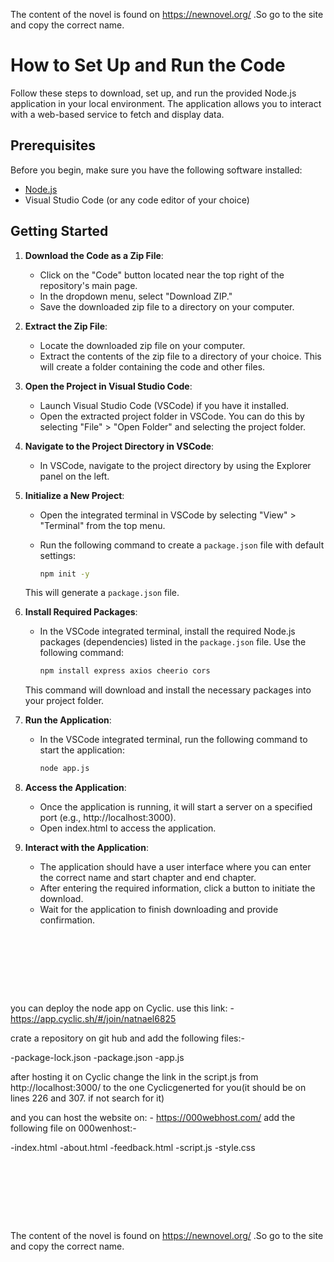 
The content of the novel is found on https://newnovel.org/ .So go to the site and copy the correct name.



# How to Set Up and Run the Code

Follow these steps to download, set up, and run the provided Node.js application in your local environment. The application allows you to interact with a web-based service to fetch and display data.

## Prerequisites

Before you begin, make sure you have the following software installed:

- [Node.js](https://nodejs.org/en/download/)
- Visual Studio Code (or any code editor of your choice)

## Getting Started

1. **Download the Code as a Zip File**:
   - Click on the "Code" button located near the top right of the repository's main page.
   - In the dropdown menu, select "Download ZIP."
   - Save the downloaded zip file to a directory on your computer.

2. **Extract the Zip File**:
   - Locate the downloaded zip file on your computer.
   - Extract the contents of the zip file to a directory of your choice. This will create a folder containing the code and other files.

3. **Open the Project in Visual Studio Code**:
   - Launch Visual Studio Code (VSCode) if you have it installed.
   - Open the extracted project folder in VSCode. You can do this by selecting "File" > "Open Folder" and selecting the project folder.

4. **Navigate to the Project Directory in VSCode**:
   - In VSCode, navigate to the project directory by using the Explorer panel on the left.

5. **Initialize a New Project**:
   - Open the integrated terminal in VSCode by selecting "View" > "Terminal" from the top menu.
   - Run the following command to create a `package.json` file with default settings:

     ```bash
     npm init -y
     ```

   This will generate a `package.json` file.

6. **Install Required Packages**:
   - In the VSCode integrated terminal, install the required Node.js packages (dependencies) listed in the `package.json` file. Use the following command:

     ```bash
     npm install express axios cheerio cors
     ```

   This command will download and install the necessary packages into your project folder.

7. **Run the Application**:
   - In the VSCode integrated terminal, run the following command to start the application:

     ```bash
     node app.js
     ```

   

8. **Access the Application**:
   - Once the application is running, it will start a server on a specified port (e.g., http://localhost:3000).
   - Open index.html to access the application.

9. **Interact with the Application**:
    - The application should have a user interface where you can enter the correct name and start chapter and end chapter.
    - After entering the required information, click a button to initiate the download.
    - Wait for the application to finish downloading and provide confirmation.


<pre>





   
</pre>



you can deploy the node app on Cyclic.
use this link: -  https://app.cyclic.sh/#/join/natnael6825

crate a repository on git hub and add the following files:-

-package-lock.json
-package.json
-app.js

after hosting it on Cyclic change the link in the script.js from http://localhost:3000/ to the one Cyclicgenerted for you(it should be on lines  226 and 307. if not search for it)

and you can host the website on: - https://000webhost.com/
add the following file on 000wenhost:-

-index.html
-about.html
-feedback.html
-script.js
-style.css


<pre>





   
</pre>



The content of the novel is found on https://newnovel.org/ .So go to the site and copy the correct name.
